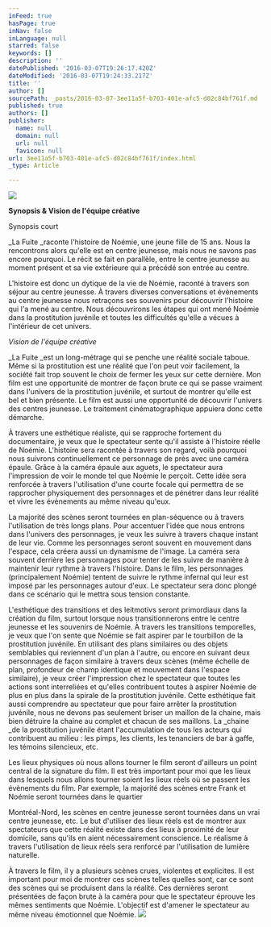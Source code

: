 ```yaml
---
inFeed: true
hasPage: true
inNav: false
inLanguage: null
starred: false
keywords: []
description: ''
datePublished: '2016-03-07T19:26:17.420Z'
dateModified: '2016-03-07T19:24:33.217Z'
title: ''
author: []
sourcePath: _posts/2016-03-07-3ee11a5f-b703-401e-afc5-d02c84bf761f.md
published: true
authors: []
publisher:
  name: null
  domain: null
  url: null
  favicon: null
url: 3ee11a5f-b703-401e-afc5-d02c84bf761f/index.html
_type: Article

---
```

![](https://the-grid-user-content.s3-us-west-2.amazonaws.com/25faf8f5-90f6-4fcd-b7b6-5c8a366d48f3.png)

**Synopsis & Vision de l'équipe créative**

Synopsis court

_La Fuite _raconte l'histoire de Noémie, une jeune fille de 15 ans. Nous la rencontrons alors qu'elle est en centre jeunesse, mais nous ne savons pas encore pourquoi. Le récit se fait en parallèle, entre le centre jeunesse au moment présent et sa vie extérieure qui a précédé son entrée au centre.

L'histoire est donc un dytique de la vie de Noémie, raconté à travers son séjour au centre jeunesse. À travers diverses conversations et évènements au centre jeunesse nous retraçons ses souvenirs pour découvrir l'histoire qui l'a mené au centre. Nous découvrirons les étapes qui ont mené Noémie dans la prostitution juvénile et toutes les difficultés qu'elle a vécues à l'intérieur de cet univers.

_Vision de l'équipe créative_

_La Fuite _est un long-métrage qui se penche une réalité sociale taboue. Même si la prostitution est une réalité que l'on peut voir facilement, la société fait trop souvent le choix de fermer les yeux sur cette dernière. Mon film est une opportunité de montrer de façon brute ce qui se passe vraiment dans l'univers de la prostitution juvénile, et surtout de montrer qu'elle est bel et bien présente. Le film est aussi une opportunité de découvrir l'univers des centres jeunesse. Le traitement cinématographique appuiera donc cette démarche.

À travers une esthétique réaliste, qui se rapproche fortement du documentaire, je veux que le spectateur sente qu'il assiste à l'histoire réelle de Noémie. L'histoire sera racontée à travers son regard, voilà pourquoi nous suivrons continuellement ce personnage de près avec une caméra épaule. Grâce à la caméra épaule aux aguets, le spectateur aura l'impression de voir le monde tel que Noémie le perçoit. Cette idée sera renforcée à travers l'utilisation d'une courte focale qui permettra de se rapprocher physiquement des personnages et de pénétrer dans leur réalité et vivre les évènements au même niveau qu'eux.

La majorité des scènes seront tournées en plan-séquence ou à travers l'utilisation de très longs plans. Pour accentuer l'idée que nous entrons dans l'univers des personnages, je veux les suivre à travers chaque instant de leur vie. Comme les personnages seront souvent en mouvement dans l'espace, cela créera aussi un dynamisme de l'image. La caméra sera souvent derrière les personnages pour tenter de les suivre de manière à maintenir leur rythme à travers l'histoire. Dans le film, les personnages (principalement Noémie) tentent de suivre le rythme infernal qui leur est imposé par les personnages autour d'eux. Le spectateur sera donc plongé dans ce scénario qui le mettra sous tension constante.

L'esthétique des transitions et des leitmotivs seront primordiaux dans la création du film, surtout lorsque nous transitionnerons entre le centre jeunesse et les souvenirs de Noémie. À travers les transitions temporelles, je veux que l'on sente que Noémie se fait aspirer par le tourbillon de la prostitution juvénile. En utilisant des plans similaires ou des objets semblables qui reviennent d'un plan à l'autre, ou encore en suivant deux personnages de façon similaire à travers deux scènes (même échelle de plan, profondeur de champ identique et mouvement dans l'espace similaire), je veux créer l'impression chez le spectateur que toutes les actions sont interreliées et qu'elles contribuent toutes à aspirer Noémie de plus en plus dans la spirale de la prostitution juvénile. Cette esthétique fait aussi comprendre au spectateur que pour faire arrêter la prostitution juvénile, nous ne devons pas seulement briser un maillon de la chaine, mais bien détruire la chaine au complet et chacun de ses maillons. La _chaine _de la prostitution juvénile étant l'accumulation de tous les acteurs qui contribuent au milieu : les pimps, les clients, les tenanciers de bar à gaffe, les témoins silencieux, etc.

Les lieux physiques où nous allons tourner le film seront d'ailleurs un point central de la signature du film. Il est très important pour moi que les lieux dans lesquels nous allons tourner soient les lieux réels où se passent les évènements du film. Par exemple, la majorité des scènes entre Frank et Noémie seront tournées dans le quartier

Montréal-Nord, les scènes en centre jeunesse seront tournées dans un vrai centre jeunesse, etc. Le but d'utiliser des lieux réels est de montrer aux spectateurs que cette réalité existe dans des lieux à proximité de leur domicile, sans qu'ils en aient nécessairement conscience. Le réalisme à travers l'utilisation de lieux réels sera renforcé par l'utilisation de lumière naturelle.

À travers le film, il y a plusieurs scènes crues, violentes et explicites. Il est important pour moi de montrer ces scènes telles quelles sont, car ce sont des scènes qui se produisent dans la réalité. Ces dernières seront présentées de façon brute à la caméra pour que le spectateur éprouve les mêmes sentiments que Noémie. L'objectif est d'amener le spectateur au même niveau émotionnel que Noémie.
![](https://the-grid-user-content.s3-us-west-2.amazonaws.com/ca93c0f1-dd6d-4a56-ae50-8ab108cfb3f7.png)